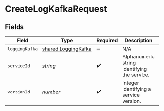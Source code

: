 # CreateLogKafkaRequest


## Fields

| Field                                                      | Type                                                       | Required                                                   | Description                                                | Example                                                    |
| ---------------------------------------------------------- | ---------------------------------------------------------- | ---------------------------------------------------------- | ---------------------------------------------------------- | ---------------------------------------------------------- |
| `loggingKafka`                                             | [shared.LoggingKafka](../../models/shared/loggingkafka.md) | :heavy_minus_sign:                                         | N/A                                                        |                                                            |
| `serviceId`                                                | *string*                                                   | :heavy_check_mark:                                         | Alphanumeric string identifying the service.               | SU1Z0isxPaozGVKXdv0eY                                      |
| `versionId`                                                | *number*                                                   | :heavy_check_mark:                                         | Integer identifying a service version.                     | 1                                                          |